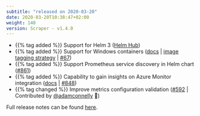 ```yaml
---
subtitle: "released on 2020-03-20"
date: 2020-03-20T10:38:47+02:00
weight: 140
version: Scraper - v1.4.0
---
```


- {{% tag added %}} Support for Helm 3 ([Helm Hub](https://hub.helm.sh/))
- {{% tag added %}} Support for Windows containers ([docs](http://promitor.io/deployment) | [image tagging strategy](http://promitor.io/deployment/#image-tagging-strategy) | [#67](https://github.com/tomkerkhove/promitor/issues/67))
- {{% tag added %}} Support Prometheus service discovery in Helm chart ([#861](https://github.com/tomkerkhove/promitor/issues/861))
- {{% tag added %}} Capability to gain insights on Azure Monitor integration ([docs](http://promitor.io/operations/#azure-monitor-integration) | [#848](https://github.com/tomkerkhove/promitor/issues/848))
- {{% tag changed %}} Improve metrics configuration validation ([#592](https://github.com/tomkerkhove/promitor/issues/592) | Contributed by [@adamconnelly](https://github.com/adamconnelly) 🎉)

Full release notes can be found [here](https://github.com/tomkerkhove/promitor/releases/tag/1.4.0).
